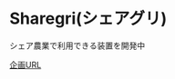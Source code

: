# Sharegri(シェアグリ)
シェア農業で利用できる装置を開発中

[企画URL](https://alike-oxygen-db1.notion.site/49c808a709c84dbb81f2453fb8408bd3)
